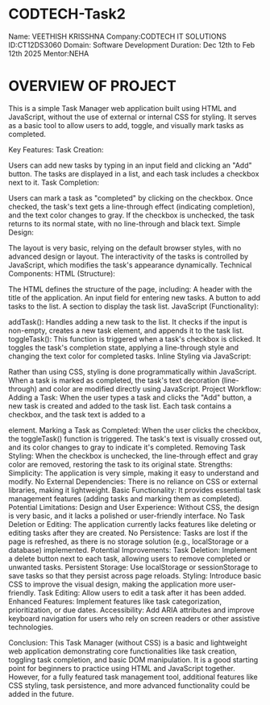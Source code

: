 # CODTECH-Task2
Name: VEETHISH KRISSHNA 
Company:CODTECH IT SOLUTIONS
ID:CT12DS3060
Domain: Software Development 
Duration: Dec 12th to Feb 12th 2025
Mentor:NEHA


# OVERVIEW OF PROJECT 
This is a simple Task Manager web application built using HTML and JavaScript, without the use of external or internal CSS for styling. It serves as a basic tool to allow users to add, toggle, and visually mark tasks as completed.

Key Features:
Task Creation:

Users can add new tasks by typing in an input field and clicking an "Add" button.
The tasks are displayed in a list, and each task includes a checkbox next to it.
Task Completion:

Users can mark a task as "completed" by clicking on the checkbox.
Once checked, the task's text gets a line-through effect (indicating completion), and the text color changes to gray.
If the checkbox is unchecked, the task returns to its normal state, with no line-through and black text.
Simple Design:

The layout is very basic, relying on the default browser styles, with no advanced design or layout.
The interactivity of the tasks is controlled by JavaScript, which modifies the task's appearance dynamically.
Technical Components:
HTML (Structure):

The HTML defines the structure of the page, including:
A header with the title of the application.
An input field for entering new tasks.
A button to add tasks to the list.
A section to display the task list.
JavaScript (Functionality):

addTask(): Handles adding a new task to the list. It checks if the input is non-empty, creates a new task element, and appends it to the task list.
toggleTask(): This function is triggered when a task's checkbox is clicked. It toggles the task's completion state, applying a line-through style and changing the text color for completed tasks.
Inline Styling via JavaScript:

Rather than using CSS, styling is done programmatically within JavaScript. When a task is marked as completed, the task's text decoration (line-through) and color are modified directly using JavaScript.
Project Workflow:
Adding a Task:
When the user types a task and clicks the "Add" button, a new task is created and added to the task list.
Each task contains a checkbox, and the task text is added to a <div> element.
Marking a Task as Completed:
When the user clicks the checkbox, the toggleTask() function is triggered.
The task's text is visually crossed out, and its color changes to gray to indicate it's completed.
Removing Task Styling:
When the checkbox is unchecked, the line-through effect and gray color are removed, restoring the task to its original state.
Strengths:
Simplicity: The application is very simple, making it easy to understand and modify.
No External Dependencies: There is no reliance on CSS or external libraries, making it lightweight.
Basic Functionality: It provides essential task management features (adding tasks and marking them as completed).
Potential Limitations:
Design and User Experience: Without CSS, the design is very basic, and it lacks a polished or user-friendly interface.
No Task Deletion or Editing: The application currently lacks features like deleting or editing tasks after they are created.
No Persistence: Tasks are lost if the page is refreshed, as there is no storage solution (e.g., localStorage or a database) implemented.
Potential Improvements:
Task Deletion: Implement a delete button next to each task, allowing users to remove completed or unwanted tasks.
Persistent Storage: Use localStorage or sessionStorage to save tasks so that they persist across page reloads.
Styling: Introduce basic CSS to improve the visual design, making the application more user-friendly.
Task Editing: Allow users to edit a task after it has been added.
Enhanced Features: Implement features like task categorization, prioritization, or due dates.
Accessibility: Add ARIA attributes and improve keyboard navigation for users who rely on screen readers or other assistive technologies.


Conclusion:
This Task Manager (without CSS) is a basic and lightweight web application demonstrating core functionalities like task creation, toggling task completion, and basic DOM manipulation. It is a good starting point for beginners to practice using HTML and JavaScript together. However, for a fully featured task management tool, additional features like CSS styling, task persistence, and more advanced functionality could be added in the future.






